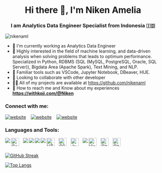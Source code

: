 <h1 align="center">Hi there 👋, I'm Niken Amelia</h1>
<h3 align="center">I am <b>Analytics Data Engineer Specialist</b> from Indonesia 🇮🇩</h3>

<p align="left"> <img src="https://komarev.com/ghpvc/?username=nikenaml&label=Profile%20views&color=0e75b6&style=flat" alt="nikenaml" /> </p>

- 📌 I'm currently working as Analytics Data Engineer
- 📝	 Highly interested in the field of machine learning, and data-driven analysis when solving problems that leads to optimum performance. 
Specialized in Python, RDBMS (SQL (MySQL, PostgreSQL, Oracle, SQL Server)), Bigdata Area (Apache Spark), Text Mining, and NLP. 
- 🎯 Familiar tools such as VSCode, Jupyter Notebook, DBeaver, HUE. 
- 🤝 Looking to collaborate with other developer
- 👨‍💻 All of my projects are available at https://github.com/nikenaml
- 🔗 How to reach me and Know about my experiences **https://withkoji.com/@Niken**


### Connect with me:

[![website](https://img.icons8.com/fluency/48/000000/instagram-new.png)](https://www.instagram.com/niken.aml)
&nbsp;&nbsp;
[![website](https://img.icons8.com/fluency/48/000000/linkedin.png)](https://www.linkedin.com/in/nikenamelia/)
&nbsp;&nbsp;
[![website](https://img.icons8.com/external-tal-revivo-shadow-tal-revivo/48/000000/external-stack-overflow-is-a-question-and-answer-site-for-professional-logo-shadow-tal-revivo.png)](https://stackoverflow.com/users/14388578/niken-amelia)


### Languages and Tools:


<img align="left" src="https://cdn.jsdelivr.net/gh/devicons/devicon/icons/python/python-original.svg" />
<img align="left" alt="Golang" width="26px" src="https://cdn.jsdelivr.net/gh/devicons/devicon/icons/go/go-original.svg" style="padding-right:10px;" />   
<img align="left" src="https://cdn.jsdelivr.net/gh/devicons/devicon/icons/flask/flask-original.svg" />
<img align="left" src="https://cdn.jsdelivr.net/gh/devicons/devicon/icons/php/php-original.svg" />
<img align="left" src="https://cdn.jsdelivr.net/gh/devicons/devicon/icons/laravel/laravel-plain.svg" />          
<img align="left" src="https://cdn.jsdelivr.net/gh/devicons/devicon/icons/pandas/pandas-original.svg" />                             
<img align="left" alt="HTML5" width="26px" src="https://cdn.jsdelivr.net/gh/devicons/devicon/icons/html5/html5-original.svg" style="padding-right:10px;" />
<img align="left" alt="CSS3" width="26px" src="https://cdn.jsdelivr.net/gh/devicons/devicon/icons/css3/css3-original.svg" style="padding-right:10px;" />
<img align="left" alt="JavaScript" width="26px" src="https://cdn.jsdelivr.net/gh/devicons/devicon/icons/javascript/javascript-original.svg" style="padding-right:10px;" />
<img align="left" src="https://cdn.jsdelivr.net/gh/devicons/devicon/icons/jupyter/jupyter-original.svg" />          
<img align="left" alt="Visual Studio Code" width="26px" src="https://cdn.jsdelivr.net/gh/devicons/devicon/icons/vscode/vscode-original.svg" style="padding-right:10px;" />
<img align="left" alt="Git" width="26px" src="https://cdn.jsdelivr.net/gh/devicons/devicon/icons/git/git-original.svg" style="padding-right:10px;" />
<img align="left" alt="GitHub" width="26px" src="https://user-images.githubusercontent.com/3369400/139447912-e0f43f33-6d9f-45f8-be46-2df5bbc91289.png" style="padding-right:10px;" />


<br />
<br />

[![GitHub Streak](http://github-readme-streak-stats.herokuapp.com?user=nikenaml&theme=dark&background=000000)](https://git.io/streak-stats)

[![Top Langs](https://github-readme-stats.vercel.app/api/top-langs/?username=nikenaml&layout=compact&theme=vision-friendly-dark)](https://github.com/anuraghazra/github-readme-stats)


